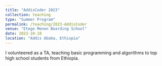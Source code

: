 ```yaml
---
title: "AddisCoder 2023"
collection: teaching
type: "Summer Program"
permalink: /teaching/2023-AddisCoder
venue: "Etege Menen Boarding School"
date: 2023-10-10
location: "Addis Ababa, Ethiopia"
---
```


I volunteered as a TA, teaching basic programming and algorithms to top high school students from Ethiopia.


<!-- Heading 1
======

Heading 2
======

Heading 3
====== -->